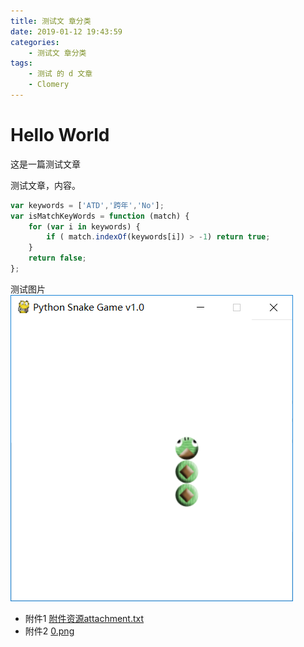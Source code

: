 ```yaml
---
title: 测试文 章分类
date: 2019-01-12 19:43:59
categories:
    - 测试文 章分类
tags:
    - 测试 的 d 文章
    - Clomery
---
```


# Hello World

这是一篇测试文章

<!-- more -->

测试文章，内容。

```javascript
var keywords = ['ATD','跨年','No'];
var isMatchKeyWords = function (match) {
    for (var i in keywords) {
        if ( match.indexOf(keywords[i]) > -1) return true;
    }
    return false;
};
```

测试图片 ![](0.png)

- 附件1 [附件资源attachment.txt](./attachment.txt)
- 附件2 [0.png](0.png)